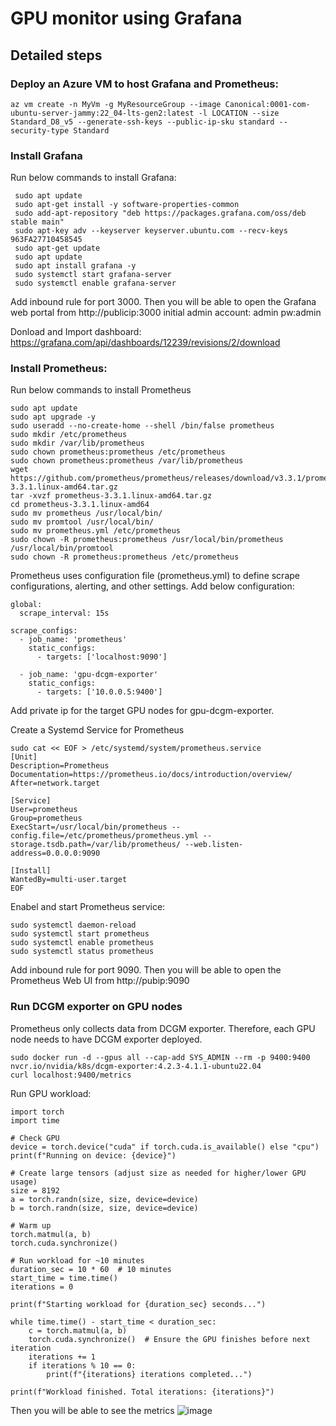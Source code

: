 # GPU monitor using Grafana


## Detailed steps
### Deploy an Azure VM to host Grafana and Prometheus:
```
az vm create -n MyVm -g MyResourceGroup --image Canonical:0001-com-ubuntu-server-jammy:22_04-lts-gen2:latest -l LOCATION --size Standard_D8_v5 --generate-ssh-keys --public-ip-sku standard --security-type Standard
```

### Install Grafana
Run below commands to install Grafana:

```
 sudo apt update
 sudo apt-get install -y software-properties-common
 sudo add-apt-repository "deb https://packages.grafana.com/oss/deb stable main"
 sudo apt-key adv --keyserver keyserver.ubuntu.com --recv-keys 963FA27710458545
 sudo apt-get update
 sudo apt update
 sudo apt install grafana -y
 sudo systemctl start grafana-server
 sudo systemctl enable grafana-server
```
Add inbound rule for port 3000.
Then you will be able to open the Grafana web portal from http://publicip:3000
initial admin account: admin
pw:admin

Donload and Import dashboard: https://grafana.com/api/dashboards/12239/revisions/2/download

### Install Prometheus:
Run below commands to install Prometheus
```
sudo apt update
sudo apt upgrade -y
sudo useradd --no-create-home --shell /bin/false prometheus
sudo mkdir /etc/prometheus
sudo mkdir /var/lib/prometheus
sudo chown prometheus:prometheus /etc/prometheus
sudo chown prometheus:prometheus /var/lib/prometheus
wget https://github.com/prometheus/prometheus/releases/download/v3.3.1/prometheus-3.3.1.linux-amd64.tar.gz
tar -xvzf prometheus-3.3.1.linux-amd64.tar.gz
cd prometheus-3.3.1.linux-amd64
sudo mv prometheus /usr/local/bin/
sudo mv promtool /usr/local/bin/
sudo mv prometheus.yml /etc/prometheus
sudo chown -R prometheus:prometheus /usr/local/bin/prometheus /usr/local/bin/promtool
sudo chown -R prometheus:prometheus /etc/prometheus
```
Prometheus uses configuration file (prometheus.yml) to define scrape configurations, alerting, and other settings. Add below configuration:
```
global:
  scrape_interval: 15s

scrape_configs:
  - job_name: 'prometheus'
    static_configs:
      - targets: ['localhost:9090']

  - job_name: 'gpu-dcgm-exporter'
    static_configs:
      - targets: ['10.0.0.5:9400']
```
Add private ip for the target GPU nodes for gpu-dcgm-exporter.

Create a Systemd Service for Prometheus
```
sudo cat << EOF > /etc/systemd/system/prometheus.service
[Unit]
Description=Prometheus
Documentation=https://prometheus.io/docs/introduction/overview/
After=network.target

[Service]
User=prometheus
Group=prometheus
ExecStart=/usr/local/bin/prometheus --config.file=/etc/prometheus/prometheus.yml --storage.tsdb.path=/var/lib/prometheus/ --web.listen-address=0.0.0.0:9090

[Install]
WantedBy=multi-user.target
EOF
```
Enabel and start Prometheus service:
```
sudo systemctl daemon-reload
sudo systemctl start prometheus
sudo systemctl enable prometheus
sudo systemctl status prometheus
```
Add inbound rule for port 9090. Then you will be able to open the Prometheus Web UI from http://pubip:9090

### Run DCGM exporter on GPU nodes
Prometheus only collects data from DCGM exporter. Therefore, each GPU node needs to have DCGM exporter deployed.
```
sudo docker run -d --gpus all --cap-add SYS_ADMIN --rm -p 9400:9400 nvcr.io/nvidia/k8s/dcgm-exporter:4.2.3-4.1.1-ubuntu22.04
curl localhost:9400/metrics
```

Run GPU workload:
```
import torch
import time

# Check GPU
device = torch.device("cuda" if torch.cuda.is_available() else "cpu")
print(f"Running on device: {device}")

# Create large tensors (adjust size as needed for higher/lower GPU usage)
size = 8192
a = torch.randn(size, size, device=device)
b = torch.randn(size, size, device=device)

# Warm up
torch.matmul(a, b)
torch.cuda.synchronize()

# Run workload for ~10 minutes
duration_sec = 10 * 60  # 10 minutes
start_time = time.time()
iterations = 0

print(f"Starting workload for {duration_sec} seconds...")

while time.time() - start_time < duration_sec:
    c = torch.matmul(a, b)
    torch.cuda.synchronize()  # Ensure the GPU finishes before next iteration
    iterations += 1
    if iterations % 10 == 0:
        print(f"{iterations} iterations completed...")

print(f"Workload finished. Total iterations: {iterations}")
```
Then you will be able to see the metrics
![image](https://github.com/user-attachments/assets/73876d7a-409c-43c9-acb9-8ad55da1f24e)







